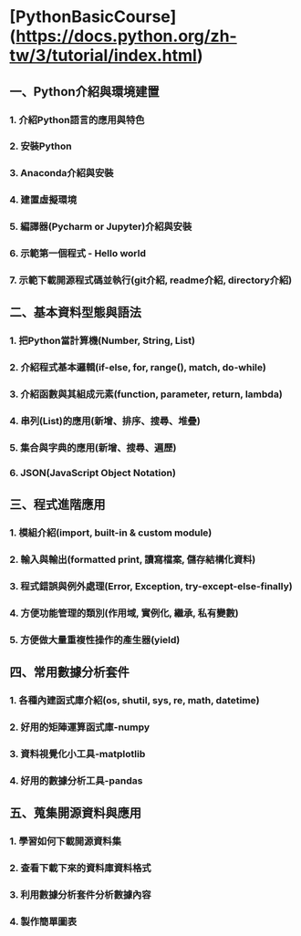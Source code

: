 # [PythonBasicCourse] (https://docs.python.org/zh-tw/3/tutorial/index.html)



## 一、Python介紹與環境建置

### 1. 介紹Python語言的應用與特色

### 2. 安裝Python

### 3. Anaconda介紹與安裝

### 4. 建置虛擬環境

### 5. 編譯器(Pycharm or Jupyter)介紹與安裝

### 6. 示範第一個程式 - Hello world

### 7. 示範下載開源程式碼並執行(git介紹, readme介紹, directory介紹)



## 二、基本資料型態與語法

### 1. 把Python當計算機(Number, String, List)

### 2. 介紹程式基本邏輯(if-else, for, range(), match, do-while)

### 3. 介紹函數與其組成元素(function, parameter, return, lambda)

### 4. 串列(List)的應用(新增、排序、搜尋、堆疊)

### 5. 集合與字典的應用(新增、搜尋、遍歷)

### 6. JSON(JavaScript Object Notation)



## 三、程式進階應用

### 1. 模組介紹(import, built-in & custom module)

### 2. 輸入與輸出(formatted print, 讀寫檔案, 儲存結構化資料)

### 3. 程式錯誤與例外處理(Error, Exception, try-except-else-finally)

### 4. 方便功能管理的類別(作用域, 實例化, 繼承, 私有變數)

### 5. 方便做大量重複性操作的產生器(yield)



## 四、常用數據分析套件

### 1. 各種內建函式庫介紹(os, shutil, sys, re, math, datetime)

### 2. 好用的矩陣運算函式庫-numpy

### 3. 資料視覺化小工具-matplotlib

### 4. 好用的數據分析工具-pandas



## 五、蒐集開源資料與應用

### 1. 學習如何下載開源資料集

### 2. 查看下載下來的資料庫資料格式

### 3. 利用數據分析套件分析數據內容

### 4. 製作簡單圖表
